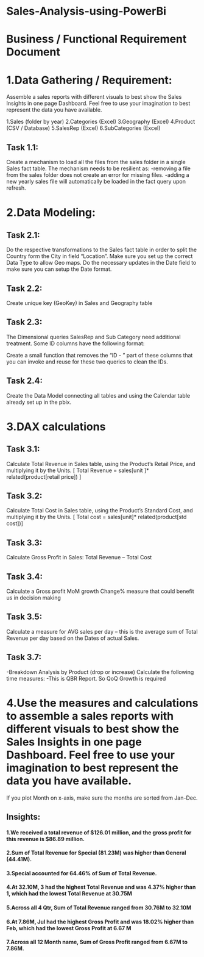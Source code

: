 # Sales-Analysis-using-PowerBi
# Business / Functional Requirement Document

# 1.Data Gathering / Requirement:
Assemble a sales reports with different visuals to best show the Sales Insights in one page Dashboard. Feel free to use your imagination to best represent the data you have available.

1.Sales (folder by year)
2.Categories (Excel)
3.Geography (Excel)
4.Product (CSV / Database)
5.SalesRep (Excel)
6.SubCategories (Excel)

 ## Task 1.1:
Create a mechanism to load all the files from the sales folder in a single Sales fact table.
The mechanism needs to be resilient as:
	-removing a file from the sales folder does not create an error for missing files.
	-adding a new yearly sales file will automatically be loaded in the fact query upon refresh.

# 2.Data Modeling:
## Task 2.1: 
Do the respective transformations to the Sales fact table in order to split the Country form the City in field “Location”. Make sure you set up the correct Data Type to allow Geo maps.
Do the necessary updates in the Date field to make sure you can setup the Date format.
## Task 2.2: 
Create unique key (GeoKey) in Sales and Geography table

## Task 2.3:
The Dimensional queries SalesRep and Sub Category need additional treatment. Some ID columns have the following format:

Create a small function that removes the “ID - ” part of these columns that you can invoke and reuse for these two queries to clean the IDs.
## Task 2.4: 
Create the Data Model connecting all tables and using the Calendar table already set up in the pbix.

# 3.DAX calculations
## Task 3.1:
Calculate Total Revenue in Sales table, using the Product’s Retail Price, and multiplying it by the Units.
[ Total Revenue = sales[unit ]* related(product[retail price]) ]
## Task 3.2:
 Calculate Total Cost in Sales table, using the Product’s Standard Cost, and multiplying it by the Units.
 [ Total cost = sales[unit]* related(product[std cost])]
## Task 3.3:
Calculate Gross Profit in Sales: Total Revenue – Total Cost
## Task 3.4:
Calculate a Gross profit MoM growth Change% measure that could benefit us in decision making
## Task 3.5:
Calculate a measure for AVG sales per day – this is the average sum of Total Revenue per day based on the Dates of actual Sales.	
## Task 3.7: 
-Breakdown Analysis by Product (drop or increase)
Calculate the following time measures:
-This is QBR Report. So QoQ Growth is required

# 4.Use the measures and calculations to assemble a sales reports with different visuals to best show the Sales Insights in one page Dashboard. Feel free to use your imagination to best represent the data you have available.
If you plot Month on x-axis, make sure the months are sorted from Jan-Dec.


## Insights:

#### 1.We received a total revenue of $126.01 million, and the gross profit for this revenue is $86.89 million.
#### 2.Sum of Total Revenue for Special (81.23M) was higher than General (44.41M).
#### 3.Special accounted for 64.46% of Sum of Total Revenue.
#### 4.At 32.10M, 3 had the highest  Total Revenue and was 4.37% higher than 1, which had the lowest  Total Revenue at 30.75M
#### 5.Across all 4 Qtr, Sum of Total Revenue ranged from 30.76M to 32.10M
#### 6.At 7.86M, Jul had the highest  Gross Profit and was 18.02% higher than Feb, which had the lowest  Gross Profit at 6.67 M
#### 7.Across all 12 Month name, Sum of Gross Profit ranged from 6.67M to 7.86M.

